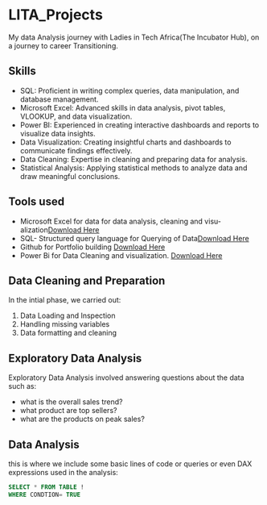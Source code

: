 # LITA_Projects
My data Analysis journey with Ladies in Tech Africa(The Incubator Hub), on a journey to career Transitioning.

## Skills
- SQL: Proficient in writing complex queries, data manipulation, and database management.
- Microsoft Excel: Advanced skills in data analysis, pivot tables, VLOOKUP, and data visualization.
- Power BI: Experienced in creating interactive dashboards and reports to visualize data insights.
- Data Visualization: Creating insightful charts and dashboards to communicate findings effectively.
- Data Cleaning: Expertise in cleaning and preparing data for analysis.
- Statistical Analysis: Applying statistical methods to analyze data and draw meaningful conclusions.

## Tools used
- Microsoft Excel for data for data analysis, cleaning and visu-alization[Download Here](https://microsoft.com)
- SQL- Structured query language for Querying of Data[Download Here](https://www.mysql.com)
- Github for Portfolio building [Download Here](https://github.com)
- Power Bi for Data Cleaning and visualization. [Download Here](https://powerbi.microsoft.com/en-us/downloads/)


## Data Cleaning and Preparation
In the intial phase, we carried out:
1. Data Loading and Inspection
2. Handling missing variables
3. Data formatting and cleaning

## Exploratory Data Analysis
Exploratory Data Analysis involved answering questions about the data such as: 
- what is the overall sales trend?
- what product are top sellers?
- what are the products on peak sales?

## Data Analysis
this is where we include some basic lines of code or queries or even DAX expressions used in the analysis:

```SQL
SELECT * FROM TABLE !
WHERE CONDTION= TRUE


